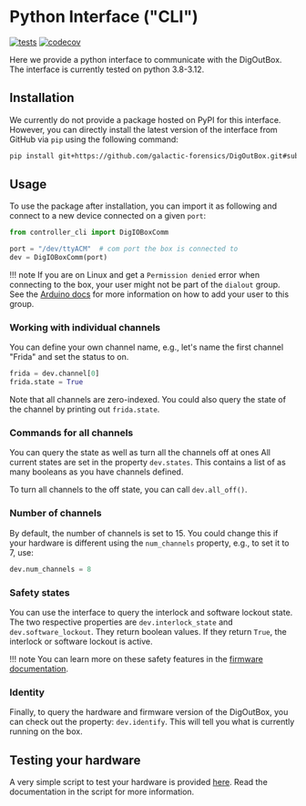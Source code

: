 # Python Interface ("CLI")

[![tests](https://github.com/galactic-forensics/DigOutBox/actions/workflows/package_testing.yml/badge.svg)](https://github.com/galactic-forensics/DigOutBox/actions/workflows/package_testing.yml)
[![codecov](https://codecov.io/github/galactic-forensics/DigOutBox/branch/main/graph/badge.svg?token=R4VQOKG1IR)](https://codecov.io/github/galactic-forensics/DigOutBox)

Here we provide a python interface
to communicate with the DigOutBox.
The interface is currently tested on python 3.8-3.12.

## Installation

We currently do not provide a package hosted on PyPI for this interface.
However,
you can directly install the latest version of the interface from GitHub
via `pip` using the following command:

```bash
pip install git+https://github.com/galactic-forensics/DigOutBox.git#subdirectory=controller_cli
```

## Usage

To use the package after installation,
you can import it as following and connect to a new device
connected on a given `port`:

```python
from controller_cli import DigIOBoxComm

port = "/dev/ttyACM"  # com port the box is connected to
dev = DigIOBoxComm(port)
```

!!! note
    If you are on Linux and get a `Permission denied` error when connecting to the box,
    your user might not be part of the `dialout` group.
    See the
    [Arduino docs](https://docs.arduino.cc/software/ide-v1/tutorials/Linux/#please-read)
    for more information on how to add your user to this group.

### Working with individual channels

You can define your own channel name,
e.g., let's name the first channel "Frida"
and set the status to on.

```python
frida = dev.channel[0]
frida.state = True
```

Note that all channels are zero-indexed.
You could also query the state of the channel by printing out `frida.state`.

### Commands for all channels

You can query the state as well as turn all the channels off at ones
All current states are set in the property `dev.states`.
This contains a list of as many booleans as you have channels defined.

To turn all channels to the off state, you can call
`dev.all_off()`.

### Number of channels

By default, the number of channels is set to 15.
You could change this if your hardware is different using
the `num_channels` property, e.g., to set it to 7, use:

```python
dev.num_channels = 8
```

### Safety states

You can use the interface to query the interlock and software lockout state.
The two respective properties are `dev.interlock_state` and `dev.software_lockout`.
They return boolean values.
If they return `True`,
the interlock or software lockout is active.

!!! note
    You can learn more on these safety features
    in the
    [firmware documentation](../firmware#user-setup).

### Identity

Finally, to query the hardware and firmware version of the DigOutBox,
you can check out the property: `dev.identify`.
This will tell you what is currently running on the box.

## Testing your hardware

A very simple script to test your hardware is provided
[here](https://github.com/galactic-forensics/DigOutBox/blob/main/controller_cli/examples/hw_check.py).
Read the documentation in the script for more information.
